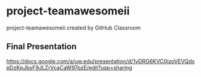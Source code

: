 # project-teamawesomeii
project-teamawesomeii created by GitHub Classroom

## Final Presentation
https://docs.google.com/a/uw.edu/presentation/d/1yDRG6KVC0jzoVEVQdxpDzKpJbyF9JLZrVcaCaW97pzE/edit?usp=sharing
